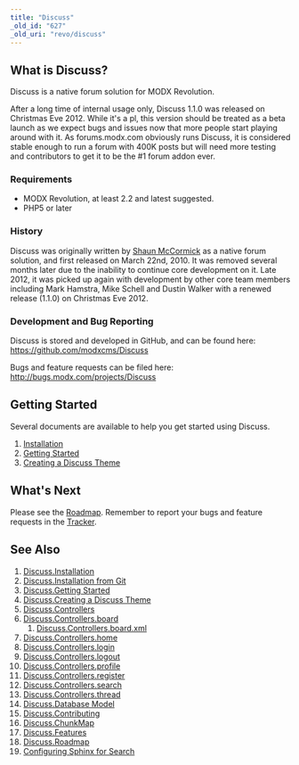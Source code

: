 ```yaml
---
title: "Discuss"
_old_id: "627"
_old_uri: "revo/discuss"
---
```


## What is Discuss?

Discuss is a native forum solution for MODX Revolution.

After a long time of internal usage only, Discuss 1.1.0 was released on Christmas Eve 2012. While it's a pl, this version should be treated as a beta launch as we expect bugs and issues now that more people start playing around with it. As forums.modx.com obviously runs Discuss, it is considered stable enough to run a forum with 400K posts but will need more testing and contributors to get it to be the #1 forum addon ever.

### Requirements

- MODX Revolution, at least 2.2 and latest suggested.
- PHP5 or later

### History

Discuss was originally written by [Shaun McCormick](/display/~splittingred) as a native forum solution, and first released on March 22nd, 2010. It was removed several months later due to the inability to continue core development on it. Late 2012, it was picked up again with development by other core team members including Mark Hamstra, Mike Schell and Dustin Walker with a renewed release (1.1.0) on Christmas Eve 2012.

### Development and Bug Reporting

Discuss is stored and developed in GitHub, and can be found here: <https://github.com/modxcms/Discuss>

Bugs and feature requests can be filed here: <http://bugs.modx.com/projects/Discuss>

## Getting Started

Several documents are available to help you get started using Discuss.

1. [Installation](extras/discuss/discuss.installation "Discuss.Installation")
2. [Getting Started](extras/discuss/discuss.getting-started "Discuss.Getting Started")
3. [Creating a Discuss Theme](extras/discuss/discuss.creating-a-discuss-theme "Discuss.Creating a Discuss Theme")

## What's Next

Please see the [Roadmap](extras/discuss/discuss.roadmap "Discuss.Roadmap"). Remember to report your bugs and feature requests in the [Tracker](http://tracker.modx.com/projects/discuss/issues).

## See Also

1. [Discuss.Installation](extras/discuss/discuss.installation)
  1. [Discuss.Installation from Git](extras/discuss/discuss.installation/discuss.installation-from-git)
2. [Discuss.Getting Started](extras/discuss/discuss.getting-started)
3. [Discuss.Creating a Discuss Theme](extras/discuss/discuss.creating-a-discuss-theme)
4. [Discuss.Controllers](extras/discuss/discuss.controllers)
  1. [Discuss.Controllers.board](extras/discuss/discuss.controllers/discuss.controllers.board)
      1. [Discuss.Controllers.board.xml](extras/discuss/discuss.controllers/discuss.controllers.board/discuss.controllers.board.xml)
  2. [Discuss.Controllers.home](extras/discuss/discuss.controllers/discuss.controllers.home)
  3. [Discuss.Controllers.login](extras/discuss/discuss.controllers/discuss.controllers.login)
  4. [Discuss.Controllers.logout](extras/discuss/discuss.controllers/discuss.controllers.logout)
  5. [Discuss.Controllers.profile](extras/discuss/discuss.controllers/discuss.controllers.profile)
  6. [Discuss.Controllers.register](extras/discuss/discuss.controllers/discuss.controllers.register)
  7. [Discuss.Controllers.search](extras/discuss/discuss.controllers/discuss.controllers.search)
  8. [Discuss.Controllers.thread](extras/discuss/discuss.controllers/discuss.controllers.thread)
5. [Discuss.Database Model](extras/discuss/discuss.database-model)
6. [Discuss.Contributing](extras/discuss/discuss.contributing)
7. [Discuss.ChunkMap](extras/discuss/discuss.chunkmap)
8. [Discuss.Features](extras/discuss/discuss.features)
9. [Discuss.Roadmap](extras/discuss/discuss.roadmap)
10. [Configuring Sphinx for Search](extras/discuss/configuring-sphinx-for-search)